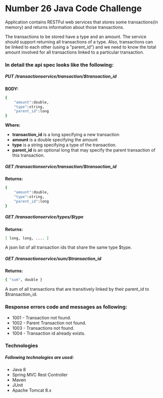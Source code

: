 # Number 26 Java Code Challenge

Application contains RESTFul web services that stores some transactions(in memory) and returns information about those transactions.

The transactions to be stored have a type and an amount. The service should support returning all
transactions of a type. Also, transactions can be linked to each other (using a "parent_id") and we
need to know the total amount involved for all transactions linked to a particular transaction. 


### In detail the api spec looks like the following:
##### PUT /transactionservice/transaction/$transaction_id
**BODY:**
```sh
{ 
    "amount":double,
    "type":string,
    "parent_id":long 
}
```
**Where:**
  - **transaction_id** is a long specifying a new transaction
  - **amount** is a double specifying the amount
  - **type** is a string specifying a type of the transaction.
  - **parent_id** is an optional long that may specify the parent transaction of this transaction.

##### GET /transactionservice/transaction/$transaction_id
**Returns:**
```sh
{ 
    "amount":double,
    "type":string,
    "parent_id":long 
}
```
##### GET /transactionservice/types/$type
**Returns:**
```sh
[ long, long, .... ]
```
A json list of all transaction ids that share the same type $type.

##### GET /transactionservice/sum/$transaction_id
**Returns:**
```sh
{ "sum", double }
```
A sum of all transactions that are transitively linked by their parent_id to $transaction_id.

### Response errors code and messages as following:

* 1001 - Transaction not found.
* 1002 - Parent Transaction not found.
* 1003 - Transactions not found.    
* 1004 - Transaction id already exists.

### Technologies
##### Following technologies are used:
* Java 8
* Spring MVC Rest Controller
* Maven
* JUnit
* Apache Tomcat 8.x